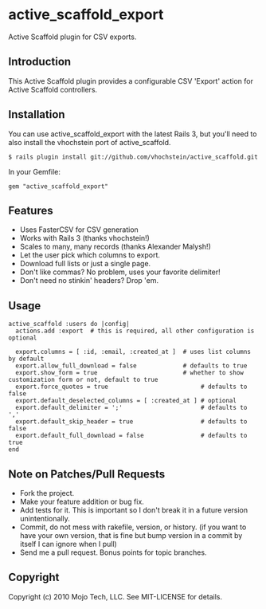 active_scaffold_export
======================

Active Scaffold plugin for CSV exports.

Introduction
------------

This Active Scaffold plugin provides a configurable CSV 'Export'
action for Active Scaffold controllers.

Installation
------------

You can use active_scaffold_export with the latest Rails 3, but you'll
need to also install the vhochstein port of active_scaffold.

    $ rails plugin install git://github.com/vhochstein/active_scaffold.git

In your Gemfile:

    gem "active_scaffold_export"

Features
--------

* Uses FasterCSV for CSV generation
* Works with Rails 3 (thanks vhochstein!)
* Scales to many, many records (thanks Alexander Malysh!)
* Let the user pick which columns to export.
* Download full lists or just a single page.
* Don't like commas? No problem, uses your favorite delimiter!
* Don't need no stinkin' headers?  Drop 'em.

Usage
-----

    active_scaffold :users do |config|
      actions.add :export  # this is required, all other configuration is optional

      export.columns = [ :id, :email, :created_at ]  # uses list columns by default
      export.allow_full_download = false             # defaults to true
      export.show_form = true                        # whether to show customization form or not, default to true
      export.force_quotes = true                          # defaults to false
      export.default_deselected_columns = [ :created_at ] # optional
      export.default_delimiter = ';'                      # defaults to ','
      export.default_skip_header = true                   # defaults to false
      export.default_full_download = false                # defaults to true
    end

Note on Patches/Pull Requests
-----------------------------

* Fork the project.
* Make your feature addition or bug fix.
* Add tests for it. This is important so I don't break it in a
  future version unintentionally.
* Commit, do not mess with rakefile, version, or history.
  (if you want to have your own version, that is fine but bump version in a commit by itself I can ignore when I pull)
* Send me a pull request. Bonus points for topic branches.

Copyright
---------

Copyright (c) 2010 Mojo Tech, LLC. See MIT-LICENSE for details.
